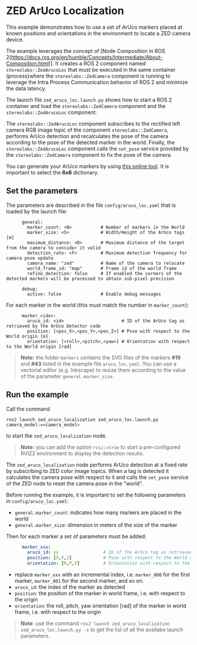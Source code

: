 # ZED ArUco Localization

This example demonstrates how to use a set of ArUco markers placed at known positions and orientations in the environment to locate a ZED camera device.

The example leverages the concept of [Node Composition in ROS 2(https://docs.ros.org/en/humble/Concepts/Intermediate/About-Composition.html)]. It creates a ROS 2 component named `stereolabs::ZedArucoLoc` that must be executed in the same container (process)where the `stereolabs::ZedCamera` component is running to leverage the Intra Process Communication behavior of ROS 2 and minimize the data latency.

The launch file `zed_aruco_loc.launch.py` shows how to start a ROS 2 container and load the `stereolabs::ZedCamera` component and the `stereolabs::ZedArucoLoc` component.

The `stereolabs::ZedArucoLoc` component subscribes to the rectified left camera RGB image topic of the component `stereolabs::ZedCamera`, performs ArUco detection and recalculates the pose of the camera according to the pose of the detected marker in the world. Finally, the `stereolabs::ZedArucoLoc` component calls the `set_pose` service provided by the `stereolabs::ZedCamera` component to fix the pose of the camera.

You can generate your ArUco markers by using [this online tool](https://chev.me/arucogen/). It is important to select the **6x6** dictionary.

## Set the parameters

The parameters are described in the file `config/aruco_loc.yaml` that is loaded by the launch file:

```
      general:
        marker_count: <N>           # Number of markers in the World
        marker_size: <S>            # Width/Height of the ArUco tags [m]
        maximum_distance: <D>       # Maximum distance of the target from the camera to consider it valid
        detection_rate: <F>         # Maximum detection frequency for camera pose update
        camera_name: "zed"          # Name of the camera to relocate
        world_frame_id: "map"       # Frame id of the world frame
        refine_detection: false     # If enabled the corners of the detected markers will be processed to obtain sub-pixel precision

      debug:
        active: false               # Enable debug messages
```

For each marker in the world (this must match the number in `marker_count`):

```
      marker_<idx>:
        aruco_id: <id>                      # ID of the ArUco tag as retrieved by the ArUco Detector code
        position: [<pos_X>,<pos_Y>,<pos_Z>] # Pose with respect to the World origin [m]
        orientation: [<roll>,<pitch>,<yaw>] # Orientation with respect to the World origin [rad]
```

> **Note:** the folder `markers` contains the SVG files of the markers **#19** and **#43** listed in the example file `aruco_loc.yaml`. 
You can use a vectorial editor (e.g. Inkscape) to resize them according to the value of the parameter `general.marker_size`.

## Run the example

Call the command 

`ros2 launch zed_aruco_localization zed_aruco_loc.launch.py camera_model:=<camera_model>` 

to start the `zed_aruco_localization` node.

> **Note:** you can add the option `rviz:=true` to start a pre-configured RVIZ2 environment to display the detection results.

The `zed_aruco_localization` node performs ArUco detection at a fixed rate by subscribing to ZED color image topics. When a tag is detected it calculates the camera pose with respect to it and calls the `set_pose` service of the ZED node to reset the camera pose in the "world".

Before running the example, it is important to set the following parameters in `config/aruco_loc.yaml`:

* `general.marker_count`: indicates how many markers are placed in the world
* `general.marker_size`: dimension in meters of the size of the marker

Then for each marker a set of parameters must be added:

```yaml
      marker_xxx:
        aruco_id: yy                 # ID of the ArUco tag as retrieved by the ArUco Detector code
        position: [X,Y,Z]            # Pose with respect to the World origin [m]
        orientation: [R,P,Y]         # Orientation with respect to the World origin [rad]
```

* replace `marker_xxx` with an incremental index, i.e. `marker_000` for the first marker, `marker_001` for the second marker, and so on.
* `aruco_id`: the index of the marker as detected
* `position`: the position of the marker in world frame, i.e. with respect to the origin
* `orientation`: the roll, pitch, yaw orientation [rad] of the marker in world frame, i.e. with respect to the origin

> **Note**: use the command `ros2 launch zed_aruco_localization zed_aruco_loc.launch.py -s` to get the list of all the availabe launch  parameters.






